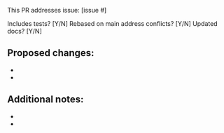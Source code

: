 This PR addresses issue: [issue #]

Includes tests? [Y/N]
Rebased on main address conflicts? [Y/N]
Updated docs? [Y/N]

Proposed changes:
-
-
-

Additional notes:
-
-
-
